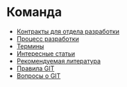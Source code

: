 Команда
===

* [Контракты для отдела разработки](dev-contract.md)
* [Процесс разработки](develop.md)
* [Термины](terms.md)
* [Интересные статьи](favorite-article.md)
* [Рекомендуемая литература](recommended-literature.md)
* [Правила GIT](git.md)
* [Вопросы о GIT](git-faq.md)

